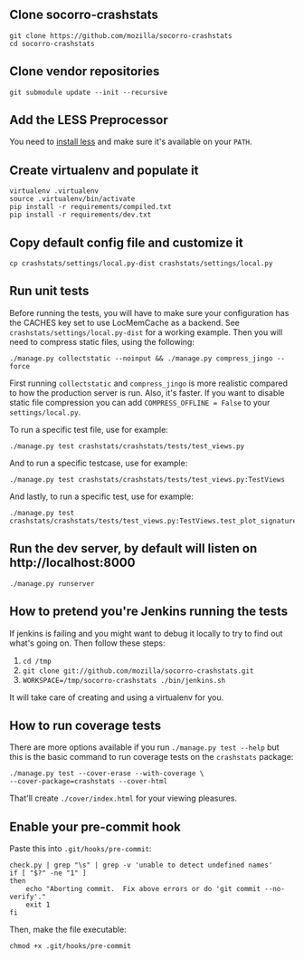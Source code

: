 Clone socorro-crashstats
------------------------

    git clone https://github.com/mozilla/socorro-crashstats
    cd socorro-crashstats

Clone vendor repositories
-------------------------

    git submodule update --init --recursive

Add the LESS Preprocessor
-------------------------

You need to [install less](http://lesscss.org/#-server-side-usage) and
make sure it's available on your `PATH`.


Create virtualenv and populate it
---------------------------------

    virtualenv .virtualenv
    source .virtualenv/bin/activate
    pip install -r requirements/compiled.txt
    pip install -r requirements/dev.txt

Copy default config file and customize it
-----------------------------------------

    cp crashstats/settings/local.py-dist crashstats/settings/local.py

Run unit tests
--------------

Before running the tests, you will have to make sure your configuration has the
CACHES key set to use LocMemCache as a backend. See
``crashstats/settings/local.py-dist`` for a working example. Then you will need to compress static files, using the
following:

    ./manage.py collectstatic --noinput && ./manage.py compress_jingo --force

First running `collectstatic` and `compress_jingo` is more realistic compared
to how the production server is run. Also, it's faster.
If you want to disable static file compression you can add
``COMPRESS_OFFLINE = False`` to your ``settings/local.py``.

To run a specific test file, use for example:

    ./manage.py test crashstats/crashstats/tests/test_views.py

And to run a specific testcase, use for example:

    ./manage.py test crashstats/crashstats/tests/test_views.py:TestViews

And lastly, to run a specific test, use for example:

    ./manage.py test crashstats/crashstats/tests/test_views.py:TestViews.test_plot_signature

Run the dev server, by default will listen on http://localhost:8000
-------------------------------------------------------------------

    ./manage.py runserver

How to pretend you're Jenkins running the tests
-----------------------------------------------

If jenkins is failing and you might want to debug it locally to try to
find out what's going on. Then follow these steps:

1. `cd /tmp`
2. `git clone git://github.com/mozilla/socorro-crashstats.git`
3. `WORKSPACE=/tmp/socorro-crashstats ./bin/jenkins.sh`

It will take care of creating and using a virtualenv for you.


How to run coverage tests
-------------------------

There are more options available if you run `./manage.py test --help`
but this is the basic command to run coverage tests on the
`crashstats` package:

    ./manage.py test --cover-erase --with-coverage \
    --cover-package=crashstats --cover-html

That'll create `./cover/index.html` for your viewing pleasures.


Enable your pre-commit hook
---------------------------

Paste this into `.git/hooks/pre-commit`:

    check.py | grep "\s" | grep -v 'unable to detect undefined names'
    if [ "$?" -ne "1" ]
    then
        echo "Aborting commit.  Fix above errors or do 'git commit --no-verify'."
        exit 1
    fi

Then, make the file executable:

    chmod +x .git/hooks/pre-commit
